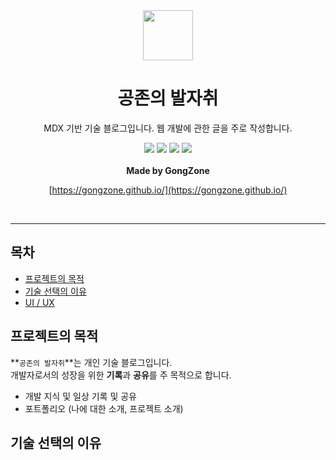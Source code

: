 <div align="center">

<div>
<img src="https://user-images.githubusercontent.com/84328632/195548728-312f7f9b-5ed8-4831-9507-85b9f4b7a7ce.png" width="80" height="80">
<h1>공존의 발자취</h1>
</div>

<p>MDX 기반 기술 블로그입니다.
웹 개발에 관한 글을 주로 작성합니다.</p>

<div>
<img src="https://img.shields.io/badge/typescript-3178C6?style=for-the-badge&logo=typescript&logoColor=white">
<img src="https://img.shields.io/badge/gatsby-663399?style=for-the-badge&logo=gatsby&logoColor=white">
<img src="https://img.shields.io/badge/graphql-E10098?style=for-the-badge&logo=graphql&logoColor=white">
<img src="https://img.shields.io/badge/tailwindcss-06B6D4?style=for-the-badge&logo=tailwindcss&logoColor=white">
</div>

<br />
<strong>Made by GongZone</strong>
<br />

[https://gongzone.github.io/](https://gongzone.github.io/)

<br />
</div>
<hr />

## 목차

- [프로젝트의 목적](#)
- [기술 선택의 이유](#)
- [UI / UX](#)

## 프로젝트의 목적

**`공존의 발자취`**는 개인 기술 블로그입니다. <br />
개발자로서의 성장을 위한 **기록**과 **공유**를 주 목적으로 합니다.

- 개발 지식 및 일상 기록 및 공유
- 포트폴리오 (나에 대한 소개, 프로젝트 소개)

## 기술 선택의 이유
